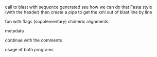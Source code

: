 
call to blast with sequence generated
see how we can do that Fasta style (with the header)
then create a pipe to get the xml out of blast line by line

fun with flags (supplementary)
chimeric alignments

metadata

continue with the comments

usage of both programs
